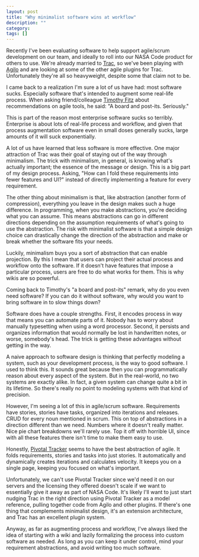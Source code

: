 ```yaml
---
layout: post
title: "Why minimalist software wins at workflow"
description: ""
category: 
tags: []
---
```

Recently I've been evaluating software to help support agile/scrum development on our team, and ideally to roll into our NASA Code product for others to use. We're already married to [Trac](http://trac.edgewall.org/), so we've been playing with [Agilo](http://www.agile42.com/cms/pages/agilo/) and are looking at some of the other agile plugins for Trac. Unfortunately they're all so heavyweight, despite some that claim not to be.

I came back to a realization I'm sure a lot of us have had: most software sucks. Especially software that's intended to augment some real-life process. When asking friend/colleague [Timothy Fitz](http://timothyfitz.com) about recommendations on agile tools, he said: "A board and post-its. Seriously."

This is part of the reason most enterprise software sucks so terribly. Enterprise is about lots of real-life process and workflow, and given that process augmentation software even in small doses generally sucks, large amounts of it will suck exponentially.

A lot of us have learned that less software is more effective. One major attraction of Trac was their goal of staying out of the way through minimalism. The trick with minimalism, in general, is knowing what's actually important; the essence of the message or design. This is a big part of my design process. Asking, "How can I fold these requirements into fewer features and UI?" instead of directly implementing a feature for every requirement.

The other thing about minimalism is that, like abstraction (another form of compression), everything you leave in the design makes such a huge difference. In programming, when you make abstractions, you're deciding what you can assume. This means abstractions can go in different directions depending on the assumption requirements of what's going to use the abstraction. The risk with minimalist software is that a simple design choice can drastically change the direction of the abstraction and make or break whether the software fits your needs.

Luckily, minimalism buys you a sort of abstraction that can enable projection. By this I mean that users can project their actual process and workflow onto the software. If it doesn't have features that impose a particular process, users are free to do what works for them. This is why wikis are so powerful.

Coming back to Timothy's "a board and post-its" remark, why do you even need software? If you can do it without software, why would you want to bring software in to slow things down?

Software does have a couple strengths. First, it encodes process in way that means you can automate parts of it. Nobody has to worry about manually typesetting when using a word processor. Second, it persists and organizes information that would normally be lost in handwritten notes, or worse, somebody's head. The trick is getting these advantages without getting in the way.

A naive approach to software design is thinking that perfectly modeling a system, such as your development process, is the way to good software. I used to think this. It sounds great because then you can programmatically reason about every aspect of the system. But in the real-world, no two systems are exactly alike. In fact, a given system can change quite a bit in its lifetime. So there's really no point to modeling systems with that kind of precision.

However, I'm seeing a lot of this in agile/scrum software. Requirements have stories, stories have tasks, organized into iterations and releases. CRUD for every noun mentioned in scrum. This on top of abstractions in a direction different than we need. Numbers where it doesn't really matter. Nice pie chart breakdowns we'll rarely use. Top it off with horrible UI, since with all these features there isn't time to make them easy to use.

Honestly, [Pivotal Tracker](http://www.pivotaltracker.com/) seems to have the best abstraction of agile. It folds requirements, stories and tasks into just stories. It automatically and dynamically creates iterations and calculates velocity. It keeps you on a single page, keeping you focused on what's important.

Unfortunately, we can't use Pivotal Tracker since we'd need it on our servers and the licensing they offered doesn't scale if we want to essentially give it away as part of NASA Code. It's likely I'll want to just start nudging Trac in the right direction using Pivotal Tracker as a model reference, pulling together code from Agilo and other plugins. If there's one thing that complements minimalist design, it's an extension architecture, and Trac has an excellent plugin system.

Anyway, as far as augmenting process and workflow, I've always liked the idea of starting with a wiki and lazily formalizing the process into custom software as needed. As long as you can keep it under control, mind your requirement abstractions, and avoid writing too much software.
